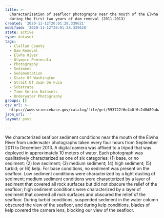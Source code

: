 ```yaml
---
title: >-
  Characterization of seafloor photographs near the mouth of the Elwha River
  during the first two years of dam removal (2011-2013)
created: '2020-11-12T20:01:28.339621'
modified: '2020-11-12T20:01:28.339628'
state: active
type: dataset
tags:
  - Clallam County
  - Dam Removal
  - Elwha River
  - Olympic Peninsula
  - Photography
  - Sediment
  - Sedimentation
  - State Of Washington
  - Strait Of Juan De Fuca
  - Substrate
  - Time Series Datasets
  - Underwater Photography
groups: []
csv_url: >-
  https://www.sciencebase.gov/catalog/file/get/593722f6e4b0f6c2d0d89aba?name=tripod_photo_classigications.csv
json_url: ''
layout: post

---
```

We characterized seafloor sediment conditions near the mouth of the Elwha River from underwater photographs taken every four hours from September 2011 to December 2013. A digital camera was affixed to a tripod that was deployed in approximately 10 meters of water. Each photograph was qualitatively characterized as one of six categories: (1) base, or no sediment; (2) low sediment; (3) medium sediment; (4) high sediment; (5) turbid; or (6) kelp. For base conditions, no sediment was present on the seafloor. Low sediment conditions were characterized by a light dusting of sediment; medium sediment conditions were characterized by a layer of sediment that covered all rock surfaces but did not obscure the relief of the seafloor; high sediment conditions were characterized by a layer of sediment that covered all rock surfaces and obscured the relief of the seafloor. During turbid conditions, suspended sediment in the water column obscured the view of the seafloor, and during kelp conditions, blades of kelp covered the camera lens, blocking our view of the seafloor.
